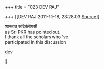 +++
title = "023 DEV RAJ"

+++
[[DEV RAJ	2011-10-18, 23:28:03 [Source](https://groups.google.com/g/samskrita/c/12xCfSQTzHU)]]



शास्त्रात् रूढिर्बलीयसी  
as Sri PKR has pointed out.  
I thank all the scholars who 've  
participated in this discussion  
  
dev  




